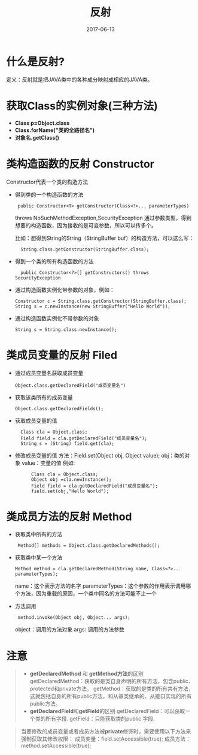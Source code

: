 ﻿---
title: 反射
date: 2017-06-13
updated: 2017-06-13
tags:
- Reflect
- Class
- Object
- Filed
- Method
- Constructor
categories: Java
---

# 什么是反射?
定义：反射就是把JAVA类中的各种成分映射成相应的JAVA类。

# 获取Class的实例对象(三种方法)
- **Class p=Object.class**
- **Class.forName("类的全路径名")**
- **对象名.getClass()**

# 类构造函数的反射 Constructor
Constructor代表一个类的构造方法

- 得到类的一个构造函数的方法

       public Constructor<T> getConstructor(Class<?>... parameterTypes)  
   throws NoSuchMethodException,SecurityException
通过参数类型，得到想要的构造函数，因为接收的是可变参数，所以可以传多个。

  比如：想得到String的String（StringBuffer buf）的构造方法，可以这么写：
      
        String.class.getConstructor(StringBuffer.class);

- 得到一个类的所有构造函数的方法 
  
        public Constructor<?>[] getConstructors() throws SecurityException

- 通过构造函数实例化带参数的对象，例如：
   
      Constructor c = String.class.getConstructor(StringBuffer.class);
      String s = c.newInstance(new StringBuffer("Hello World"));
- 通过构造函数实例化不带参数的对象
  
      String s = String.class.newInstance();


# 类成员变量的反射 Filed

- 通过成员变量名获取成员变量

      Object.class.getDeclaredField("成员变量名")
- 获取该类所有的成员变量

      Object.class.getDeclaredFields();
- 获取成员变量的值
            
        Class cla = Object.class;
        Field field = cla.getDeclaredField("成员变量名");
        String s = (String) field.get(cla);
- 修改成员变量的值
方法：Field.set(Object obj, Object value);
obj：类的对象
value：变量的值
例如:

            Class cla = Object.class;
            Object obj =cla.newInstance();
            Field field = cla.getDeclaredField("成员变量名");
            field.set(obj,"Hello World");




# 类成员方法的反射 Method
- 获取类中所有的方法
 
       Method[] methods = Object.class.getDeclaredMethods();
- 获取类中某一个方法
 
      Method method = cla.getDeclaredMethod(String name, Class<?>... parameterTypes);

  name：这个表示方法的名字
parameterTypes：这个参数的作用表示调用哪个方法，因为重载的原因，一个类中同名的方法可能不止一个

- 方法调用

       method.invoke(Object obj, Object... args);
  object：调用的方法对象
args: 调用的方法参数


# 注意
>- **getDeclaredMethod** 和 **getMethod方法**的区别
getDeclaredMethod：获取的是类自身声明的所有方法，包含public、protected和private方法。
getMethod：获取的是类的所有共有方法，这就包括自身的所有public方法，和从基类继承的、从接口实现的所有public方法。
>- **getDeclaredField**和**getField**的区别
getDeclaredField：可以获取一个类的所有字段.
>getField：只能获取类的public 字段.

>当要修改的成员变量或者成员方法被**private**修饰时，需要使用以下方法来强制获取其修改权限：
 成员变量：field.setAccessible(true);
 成员方法： method.setAccessible(true);


